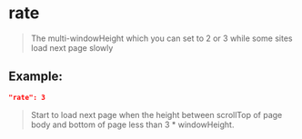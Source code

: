 # rate
>The multi-windowHeight which you can set to 2 or 3 while some sites load next page slowly

Example:
--
```JSON
"rate": 3
```
>Start to load next page when the height between scrollTop of page body and bottom of page less than 3 * windowHeight.